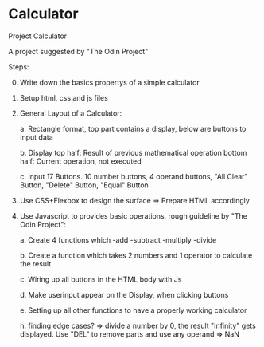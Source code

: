 # Calculator
Project Calculator

A project suggested by "The Odin Project"

Steps:

0. Write down the basics propertys of a simple calculator

1. Setup html, css and js files

2. General Layout of a Calculator:

    a. Rectangle format, top part contains a display, below are buttons to input data

    b. Display
         top half: Result of previous mathematical operation
         bottom half: Current operation, not executed

    c. Input
         17 Buttons.
         10 number buttons, 4 operand buttons, "All Clear" Button, "Delete" Button, "Equal" Button

3. Use CSS+Flexbox to design the surface => Prepare HTML accordingly

4. Use Javascript to provides basic operations, rough guideline by "The Odin Project":

    a. Create 4 functions which -add -subtract -multiply -divide

    b. Create a function which takes 2 numbers and 1 operator to calculate the result

    c. Wiring up all buttons in the HTML body with Js

    d. Make userinput appear on the Display, when clicking buttons

    e. Setting up all other functions to have a properly working calculator

    h. finding edge cases?
        => divide a number by 0, the result "Infinity" gets displayed. Use "DEL" to remove parts and use any operand => NaN





    
